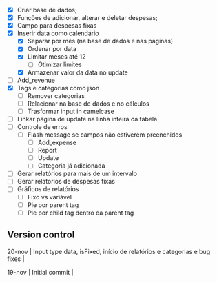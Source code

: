 
- [x] Criar base de dados;
- [x] Funções de adicionar, alterar e deletar despesas;
- [x] Campo para despesas fixas
- [x] Inserir data como calendário
    - [x] Separar por mês (na base de dados e nas páginas)
    - [x] Ordenar por data
    - [x] Limitar meses até 12
        - [ ] Otimizar limites
    - [x] Armazenar valor da data no update
- [ ] Add_revenue
- [x] Tags e categorias como json
    - [ ] Remover categorias
    - [ ] Relacionar na base de dados e no cálculos
    - [ ] Trasformar input in camelcase
- [ ] Linkar página de update na linha inteira da tabela
- [ ] Controle de erros
    - [ ] Flash message se campos não estiverem preenchidos
        - [ ] Add_expense
        - [ ] Report
        - [ ] Update
        - [ ] Categoria já adicionada
- [ ] Gerar relatórios para mais de um intervalo
- [ ] Gerar relatorios de despesas fixas
- [ ] Gráficos de relatórios
    - [ ] Fixo vs variável
    - [ ] Pie por parent tag
    - [ ] Pie por child tag dentro da parent tag

## Version control 

20-nov | Input type data, isFixed, início de relatórios e categorias e bug fixes |

19-nov | Initial commit |

